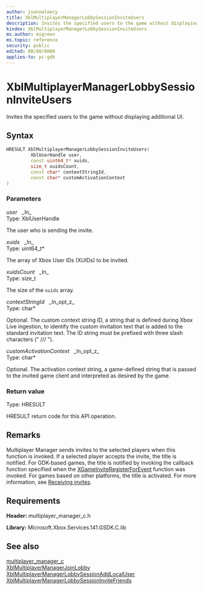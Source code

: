 ```yaml
---
author: joannaleecy
title: XblMultiplayerManagerLobbySessionInviteUsers
description: Invites the specified users to the game without displaying additional UI.
kindex: XblMultiplayerManagerLobbySessionInviteUsers
ms.author: migreen
ms.topic: reference
security: public
edited: 00/00/0000
applies-to: pc-gdk
---
```


# XblMultiplayerManagerLobbySessionInviteUsers  

Invites the specified users to the game without displaying additional UI.  

## Syntax  
  
```cpp
HRESULT XblMultiplayerManagerLobbySessionInviteUsers(  
         XblUserHandle user,  
         const uint64_t* xuids,  
         size_t xuidsCount,  
         const char* contextStringId,  
         const char* customActivationContext  
)  
```  
  
### Parameters  
  
*user* &nbsp;&nbsp;\_In\_  
Type: XblUserHandle  
  
The user who is sending the invite.  
  
*xuids* &nbsp;&nbsp;\_In\_  
Type: uint64_t*  
  
The array of Xbox User IDs (XUIDs) to be invited.  
  
*xuidsCount* &nbsp;&nbsp;\_In\_  
Type: size_t  
  
The size of the `xuids` array.  
  
*contextStringId* &nbsp;&nbsp;\_In\_opt\_z\_  
Type: char*  
  
Optional. The custom context string ID, a string that is defined during Xbox Live ingestion, to identify the custom invitation text that is added to the standard invitation text. The ID string must be prefixed with three slash characters (" /// ").  
  
*customActivationContext* &nbsp;&nbsp;\_In\_opt\_z\_  
Type: char*  
  
Optional. The activation context string, a game-defined string that is passed to the invited game client and interpreted as desired by the game.  
  
  
### Return value  
Type: HRESULT
  
HRESULT return code for this API operation.
  
## Remarks  
  
Multiplayer Manager sends invites to the selected players when this function is invoked. If a selected player accepts the invite, the title is notified. For GDK-based games, the title is notified by invoking the callback function specified when the [XGameInviteRegisterForEvent](../../../../system/xgameinvite/functions/xgameinviteregisterforevent.md) function was invoked. For games based on other platforms, the title is activated. For more information, see [Receiving invites](../../../../../live/features/multiplayer/invites/how-to/live-invites-receive.md).
  
## Requirements  
  
**Header:** multiplayer_manager_c.h
  
**Library:** Microsoft.Xbox.Services.141.GSDK.C.lib
  
## See also  
[multiplayer_manager_c](../multiplayer_manager_c_members.md)  
[XblMultiplayerManagerJoinLobby](xblmultiplayermanagerjoinlobby.md)  
[XblMultiplayerManagerLobbySessionAddLocalUser](xblmultiplayermanagerlobbysessionaddlocaluser.md)  
[XblMultiplayerManagerLobbySessionInviteFriends](xblmultiplayermanagerlobbysessioninvitefriends.md)
  
  